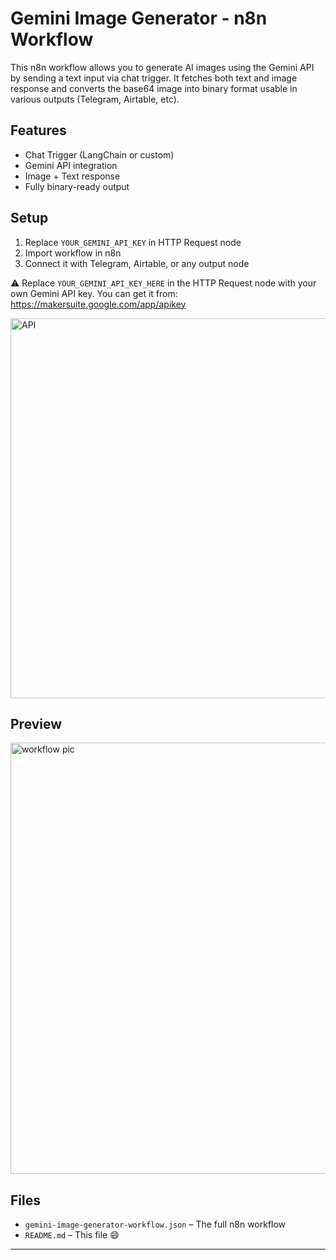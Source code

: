 # Gemini Image Generator - n8n Workflow

This n8n workflow allows you to generate AI images using the Gemini API by sending a text input via chat trigger. It fetches both text and image response and converts the base64 image into binary format usable in various outputs (Telegram, Airtable, etc).

## Features
- Chat Trigger (LangChain or custom)
- Gemini API integration
- Image + Text response
- Fully binary-ready output

## Setup

1. Replace `YOUR_GEMINI_API_KEY` in HTTP Request node
2. Import workflow in n8n
3. Connect it with Telegram, Airtable, or any output node


⚠️ Replace `YOUR_GEMINI_API_KEY_HERE` in the HTTP Request node with your own Gemini API key.
You can get it from: https://makersuite.google.com/app/apikey

<img width="624" height="608" alt="API" src="https://github.com/user-attachments/assets/311137e2-54ab-486e-839b-4b62b60388bc" />

## Preview

<img width="1361" height="690" alt="workflow pic" src="https://github.com/user-attachments/assets/5ac138bd-a6d6-41cb-9f34-2952dd702f01" />

## Files

- `gemini-image-generator-workflow.json` – The full n8n workflow
- `README.md` – This file 😄

---

